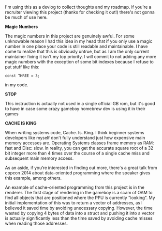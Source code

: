 I'm using this as a devlog to collect thoughts and my roadmap. If you're a recruiter viewing this project (thanks for checking it out!) there's not gonna be much of use here. 

**Magic Numbers**

The magic numbers in this project are genuinely awful. For some unknowable reason I had this idea in my head that if you only use a magic number in one place your code is still readable and maintainable. I have come to realize that this is obviously untrue, but as I am the only current maintainer fixing it isn't my top priority. I will commit to not adding any more magic numbers with the exception of some bit indexes because I refuse to put stuff like this:
```
const THREE = 3;
```
in my code.

**STOP**

This instruction is actually not used in a single official GB rom, but it's good to have in case some crazy gameboy homebrew dev is using it in their games

**CACHE IS KING**

When writing systems code, Cache. Is. King. I think beginner systems developers like myself don't fully understand just how expensive main memory accesses are. Operating Systems classes frame memory as RAM: fast and Disc: slow. In reality, you can get the accurate square root of a 32 bit integer more than 4 times over the course of a single cache miss and subsequent main memory access. 

As an aside, if you're interested in finding out more, there's a great talk from cppcon 2014 about data-oriented programming where the speaker gives this example, among others.

An example of cache-oriented programming from this project is in the renderer. The first stage of rendering in the gameboy is a scam of OAM to find all objects that are positioned where the PPU is currently "looking". My initial implementation of this was to return a vector of addresses, as I believed it saved time by avoiding unecessary copying. However, the time wasted by copying 4 bytes of data into a struct and pushing it into a vector is actually significantly less than the time saved by avoiding cache misses when reading those addresses. 